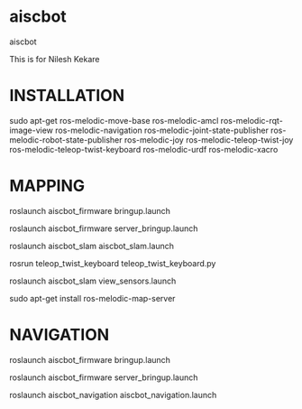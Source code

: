 # aiscbot
aiscbot 

This is for Nilesh Kekare

# INSTALLATION
sudo apt-get ros-melodic-move-base ros-melodic-amcl  ros-melodic-rqt-image-view ros-melodic-navigation ros-melodic-joint-state-publisher ros-melodic-robot-state-publisher ros-melodic-joy ros-melodic-teleop-twist-joy ros-melodic-teleop-twist-keyboard ros-melodic-urdf ros-melodic-xacro

# MAPPING
roslaunch aiscbot_firmware bringup.launch

roslaunch aiscbot_firmware server_bringup.launch

roslaunch aiscbot_slam aiscbot_slam.launch

rosrun teleop_twist_keyboard teleop_twist_keyboard.py

roslaunch aiscbot_slam view_sensors.launch

sudo apt-get install ros-melodic-map-server

# NAVIGATION

roslaunch aiscbot_firmware bringup.launch

roslaunch aiscbot_firmware server_bringup.launch

roslaunch aiscbot_navigation aiscbot_navigation.launch

